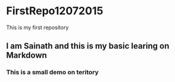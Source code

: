 # FirstRepo12072015
This is my first repository 
## I am Sainath and this is my basic learing on Markdown
### This is a small demo on teritory 
